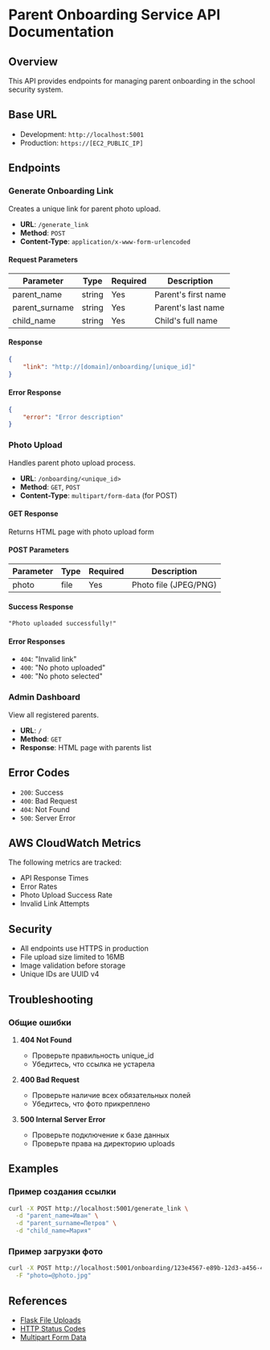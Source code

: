 # Parent Onboarding Service API Documentation

## Overview
This API provides endpoints for managing parent onboarding in the school security system.

## Base URL
- Development: `http://localhost:5001`
- Production: `https://[EC2_PUBLIC_IP]`

## Endpoints

### Generate Onboarding Link
Creates a unique link for parent photo upload.

- **URL**: `/generate_link`
- **Method**: `POST`
- **Content-Type**: `application/x-www-form-urlencoded`

#### Request Parameters
| Parameter | Type | Required | Description |
|-----------|------|----------|-------------|
| parent_name | string | Yes | Parent's first name |
| parent_surname | string | Yes | Parent's last name |
| child_name | string | Yes | Child's full name |

#### Response
```json
{
    "link": "http://[domain]/onboarding/[unique_id]"
}
```

#### Error Response
```json
{
    "error": "Error description"
}
```

### Photo Upload
Handles parent photo upload process.

- **URL**: `/onboarding/<unique_id>`
- **Method**: `GET`, `POST`
- **Content-Type**: `multipart/form-data` (for POST)

#### GET Response
Returns HTML page with photo upload form

#### POST Parameters
| Parameter | Type | Required | Description |
|-----------|------|----------|-------------|
| photo | file | Yes | Photo file (JPEG/PNG) |

#### Success Response
```
"Photo uploaded successfully!"
```

#### Error Responses
- `404`: "Invalid link"
- `400`: "No photo uploaded"
- `400`: "No photo selected"

### Admin Dashboard
View all registered parents.

- **URL**: `/`
- **Method**: `GET`
- **Response**: HTML page with parents list

## Error Codes
- `200`: Success
- `400`: Bad Request
- `404`: Not Found
- `500`: Server Error

## AWS CloudWatch Metrics
The following metrics are tracked:
- API Response Times
- Error Rates
- Photo Upload Success Rate
- Invalid Link Attempts

## Security
- All endpoints use HTTPS in production
- File upload size limited to 16MB
- Image validation before storage
- Unique IDs are UUID v4

## Troubleshooting

### Общие ошибки

1. **404 Not Found**
   - Проверьте правильность unique_id
   - Убедитесь, что ссылка не устарела

2. **400 Bad Request**
   - Проверьте наличие всех обязательных полей
   - Убедитесь, что фото прикреплено

3. **500 Internal Server Error**
   - Проверьте подключение к базе данных
   - Проверьте права на директорию uploads

## Examples

### Пример создания ссылки

```bash
curl -X POST http://localhost:5001/generate_link \
  -d "parent_name=Иван" \
  -d "parent_surname=Петров" \
  -d "child_name=Мария"
```

### Пример загрузки фото

```bash
curl -X POST http://localhost:5001/onboarding/123e4567-e89b-12d3-a456-426614174000 \
  -F "photo=@photo.jpg"
```

## References
- [Flask File Uploads](https://flask.palletsprojects.com/en/2.0.x/patterns/fileuploads/)
- [HTTP Status Codes](https://developer.mozilla.org/en-US/docs/Web/HTTP/Status)
- [Multipart Form Data](https://developer.mozilla.org/en-US/docs/Web/HTTP/Headers/Content-Type)

